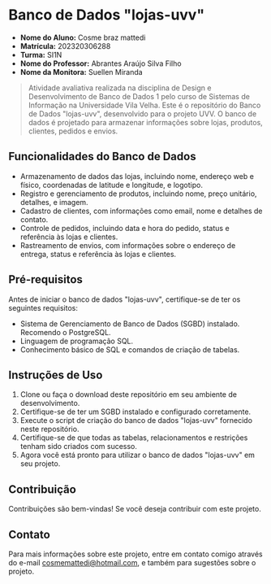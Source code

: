 # Banco de Dados "lojas-uvv"
* **Nome do Aluno:** Cosme braz mattedi
* **Matrícula:** 202320306288
* **Turma:** SI1N
* **Nome do Professor:** Abrantes Araújo Silva Filho
* **Nome da Monitora:** Suellen Miranda

> Atividade avaliativa realizada na disciplina de Design e Desenvolvimento de Banco de Dados 1 pelo curso de Sistemas de Informação na Universidade Vila Velha.
Este é o repositório do Banco de Dados "lojas-uvv", desenvolvido para o projeto UVV. O banco de dados é projetado para armazenar informações sobre lojas, produtos, clientes, pedidos e envios.

## Funcionalidades do Banco de Dados
* Armazenamento de dados das lojas, incluindo nome, endereço web e físico, coordenadas de latitude e longitude, e logotipo.
* Registro e gerenciamento de produtos, incluindo nome, preço unitário, detalhes, e imagem.
* Cadastro de clientes, com informações como email, nome e detalhes de contato.
* Controle de pedidos, incluindo data e hora do pedido, status e referência às lojas e clientes.
* Rastreamento de envios, com informações sobre o endereço de entrega, status e referência às lojas e clientes.

## Pré-requisitos
Antes de iniciar o banco de dados "lojas-uvv", certifique-se de ter os seguintes requisitos:

* Sistema de Gerenciamento de Banco de Dados (SGBD) instalado. Recomendo o PostgreSQL.
* Linguagem de programação SQL.
* Conhecimento básico de SQL e comandos de criação de tabelas.

## Instruções de Uso

1. Clone ou faça o download deste repositório em seu ambiente de desenvolvimento.
2. Certifique-se de ter um SGBD instalado e configurado corretamente.
3. Execute o script de criação do banco de dados "lojas-uvv" fornecido neste repositório.
4. Certifique-se de que todas as tabelas, relacionamentos e restrições tenham sido criados com sucesso.
5. Agora você está pronto para utilizar o banco de dados "lojas-uvv" em seu projeto.

## Contribuição
Contribuições são bem-vindas! Se você deseja contribuir com este projeto.

## Contato
 
Para mais informações sobre este projeto, entre em contato comigo através do e-mail cosmemattedi@hotmail.com, e também para sugestões sobre o projeto. 
